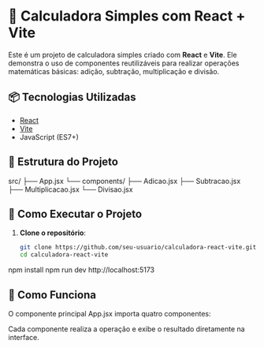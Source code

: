 # 🧮 Calculadora Simples com React + Vite

Este é um projeto de calculadora simples criado com **React** e **Vite**. Ele demonstra o uso de componentes reutilizáveis para realizar operações matemáticas básicas: adição, subtração, multiplicação e divisão.

## 📦 Tecnologias Utilizadas

- [React](https://reactjs.org/)
- [Vite](https://vitejs.dev/)
- JavaScript (ES7+)

## 📁 Estrutura do Projeto

src/
├── App.jsx
└── components/
├── Adicao.jsx
├── Subtracao.jsx
├── Multiplicacao.jsx
└── Divisao.jsx

## 🚀 Como Executar o Projeto

1. **Clone o repositório**:
   ```bash
   git clone https://github.com/seu-usuario/calculadora-react-vite.git
   cd calculadora-react-vite
npm install
npm run dev
http://localhost:5173

## 🧠 Como Funciona

O componente principal App.jsx importa quatro componentes:

<Adicao num1={4} num2={6} />

<Subtracao num1={10} num2={4} />

<Multiplicacao num1={4} num2={5} />

<Divisao num1={10} num2={2} />

Cada componente realiza a operação e exibe o resultado diretamente na interface.
